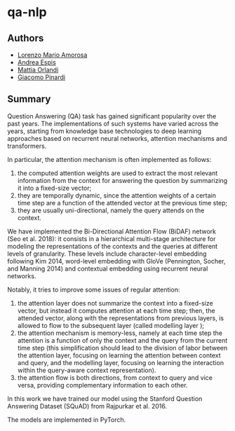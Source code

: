# qa-nlp

## Authors
* [Lorenzo Mario Amorosa](https://github.com/Lostefra)
* [Andrea Espis](https://github.com/97andrea97)
* [Mattia Orlandi](https://github.com/nihil21)
* [Giacomo Pinardi](https://github.com/GiacomoPinardi)

## Summary

Question Answering (QA) task has gained significant popularity over the past years. The implementations
of such systems have varied across the years, starting from knowledge base technologies to deep learning
approaches based on recurrent neural networks, attention mechanisms and transformers.

In particular, the attention mechanism is often implemented as follows:
1. the computed attention weights are used to extract the most relevant information from the context
for answering the question by summarizing it into a fixed-size vector;
2. they are temporally dynamic, since the attention weights of a certain time step are a function of
the attended vector at the previous time step;
3. they are usually uni-directional, namely the query attends on the context.

We have implemented the Bi-Directional Attention Flow (BiDAF) network (Seo et al. 2018): it consists
in a hierarchical multi-stage architecture for modeling the representations of the contexts and the queries
at different levels of granularity. These levels include character-level embedding following Kim 2014,
word-level embedding with GloVe (Pennington, Socher, and Manning 2014) and contextual embedding
using recurrent neural networks.

Notably, it tries to improve some issues of regular attention:
1. the attention layer does not summarize the context into a fixed-size vector, but instead it computes
attention at each time step; then, the attended vector, along with the representations from previous
layers, is allowed to flow to the subsequent layer (called modelling layer );
2. the attention mechanism is memory-less, namely at each time step the attention is a function of
only the context and the query from the current time step (this simplification should lead to the
division of labor between the attention layer, focusing on learning the attention between context
and query, and the modelling layer, focusing on learning the interaction within the query-aware
context representation).
3. the attention flow is both directions, from context to query and vice versa, providing complementary
information to each other.

In this work we have trained our model using the Stanford Question Answering Dataset (SQuAD)
from Rajpurkar et al. 2016.

The models are implemented in PyTorch.
